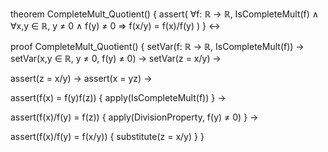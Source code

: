 theorem CompleteMult_Quotient() {
  assert(
    ∀f: ℝ → ℝ, IsCompleteMult(f) ∧
    ∀x,y ∈ ℝ, y ≠ 0 ∧ f(y) ≠ 0 ⇒
    f(x/y) = f(x)/f(y)
  )
} ↔

proof CompleteMult_Quotient() {
  setVar(f: ℝ → ℝ, IsCompleteMult(f)) →
  setVar(x,y ∈ ℝ, y ≠ 0, f(y) ≠ 0) →
  setVar(z = x/y) →
  
  assert(z = x/y) →
  assert(x = yz) →
  
  assert(f(x) = f(y)f(z)) {
    apply(IsCompleteMult(f))
  } →
  
  assert(f(x)/f(y) = f(z)) {
    apply(DivisionProperty, f(y) ≠ 0)
  } →
  
  assert(f(x)/f(y) = f(x/y)) {
    substitute(z = x/y)
  }
}